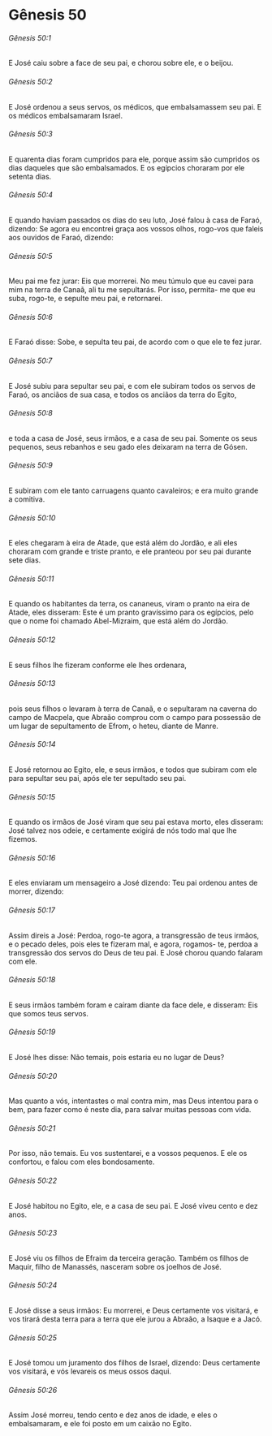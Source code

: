 # Gênesis 50

###### Gênesis 50:1

E José caiu sobre a face de seu pai, e chorou sobre ele, e o beijou.

###### Gênesis 50:2

E José ordenou a seus servos, os médicos, que embalsamassem seu pai. E os médicos embalsamaram Israel.

###### Gênesis 50:3

E quarenta dias foram cumpridos para ele, porque assim são cumpridos os dias daqueles que são embalsamados. E os egípcios choraram por ele setenta dias.

###### Gênesis 50:4

E quando haviam passados os dias do seu luto, José falou à casa de Faraó, dizendo: Se agora eu encontrei graça aos vossos olhos, rogo-vos que faleis aos ouvidos de Faraó, dizendo:

###### Gênesis 50:5

Meu pai me fez jurar: Eis que morrerei. No meu túmulo que eu cavei para mim na terra de Canaã, ali tu me sepultarás. Por isso, permita- me que eu suba, rogo-te, e sepulte meu pai, e retornarei.

###### Gênesis 50:6

E Faraó disse: Sobe, e sepulta teu pai, de acordo com o que ele te fez jurar.

###### Gênesis 50:7

E José subiu para sepultar seu pai, e com ele subiram todos os servos de Faraó, os anciãos de sua casa, e todos os anciãos da terra do Egito,

###### Gênesis 50:8

e toda a casa de José, seus irmãos, e a casa de seu pai. Somente os seus pequenos, seus rebanhos e seu gado eles deixaram na terra de Gósen.

###### Gênesis 50:9

E subiram com ele tanto carruagens quanto cavaleiros; e era muito grande a comitiva.

###### Gênesis 50:10

E eles chegaram à eira de Atade, que está além do Jordão, e ali eles choraram com grande e triste pranto, e ele pranteou por seu pai durante sete dias.

###### Gênesis 50:11

E quando os habitantes da terra, os cananeus, viram o pranto na eira de Atade, eles disseram: Este é um pranto gravíssimo para os egípcios, pelo que o nome foi chamado Abel-Mizraim, que está além do Jordão.

###### Gênesis 50:12

E seus filhos lhe fizeram conforme ele lhes ordenara,

###### Gênesis 50:13

pois seus filhos o levaram à terra de Canaã, e o sepultaram na caverna do campo de Macpela, que Abraão comprou com o campo para possessão de um lugar de sepultamento de Efrom, o heteu, diante de Manre.

###### Gênesis 50:14

E José retornou ao Egito, ele, e seus irmãos, e todos que subiram com ele para sepultar seu pai, após ele ter sepultado seu pai.

###### Gênesis 50:15

E quando os irmãos de José viram que seu pai estava morto, eles disseram: José talvez nos odeie, e certamente exigirá de nós todo mal que lhe fizemos.

###### Gênesis 50:16

E eles enviaram um mensageiro a José dizendo: Teu pai ordenou antes de morrer, dizendo:

###### Gênesis 50:17

Assim direis a José: Perdoa, rogo-te agora, a transgressão de teus irmãos, e o pecado deles, pois eles te fizeram mal, e agora, rogamos- te, perdoa a transgressão dos servos do Deus de teu pai. E José chorou quando falaram com ele.

###### Gênesis 50:18

E seus irmãos também foram e caíram diante da face dele, e disseram: Eis que somos teus servos.

###### Gênesis 50:19

E José lhes disse: Não temais, pois estaria eu no lugar de Deus?

###### Gênesis 50:20

Mas quanto a vós, intentastes o mal contra mim, mas Deus intentou para o bem, para fazer como é neste dia, para salvar muitas pessoas com vida.

###### Gênesis 50:21

Por isso, não temais. Eu vos sustentarei, e a vossos pequenos. E ele os confortou, e falou com eles bondosamente.

###### Gênesis 50:22

E José habitou no Egito, ele, e a casa de seu pai. E José viveu cento e dez anos.

###### Gênesis 50:23

E José viu os filhos de Efraim da terceira geração. Também os filhos de Maquir, filho de Manassés, nasceram sobre os joelhos de José.

###### Gênesis 50:24

E José disse a seus irmãos: Eu morrerei, e Deus certamente vos visitará, e vos tirará desta terra para a terra que ele jurou a Abraão, a Isaque e a Jacó.

###### Gênesis 50:25

E José tomou um juramento dos filhos de Israel, dizendo: Deus certamente vos visitará, e vós levareis os meus ossos daqui.

###### Gênesis 50:26

Assim José morreu, tendo cento e dez anos de idade, e eles o embalsamaram, e ele foi posto em um caixão no Egito.

